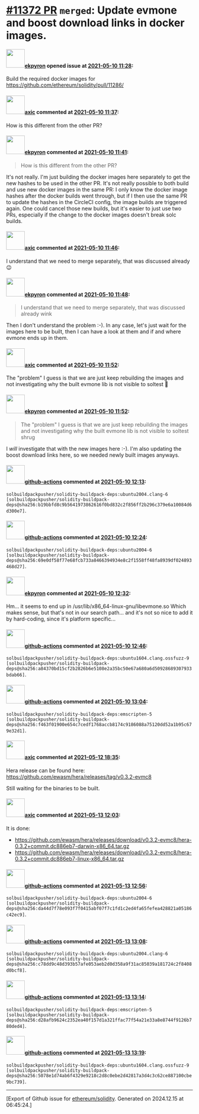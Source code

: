 # [\#11372 PR](https://github.com/ethereum/solidity/pull/11372) `merged`: Update evmone and boost download links in docker images.

#### <img src="https://avatars.githubusercontent.com/u/1347491?v=4" width="50">[ekpyron](https://github.com/ekpyron) opened issue at [2021-05-10 11:28](https://github.com/ethereum/solidity/pull/11372):

Build the required docker images for https://github.com/ethereum/solidity/pull/11286/

#### <img src="https://avatars.githubusercontent.com/u/20340?v=4" width="50">[axic](https://github.com/axic) commented at [2021-05-10 11:37](https://github.com/ethereum/solidity/pull/11372#issuecomment-836588859):

How is this different from the other PR?

#### <img src="https://avatars.githubusercontent.com/u/1347491?v=4" width="50">[ekpyron](https://github.com/ekpyron) commented at [2021-05-10 11:41](https://github.com/ethereum/solidity/pull/11372#issuecomment-836592162):

> How is this different from the other PR?

It's not really. I'm just building the docker images here separately to get the new hashes to be used in the other PR.
It's not really possible to both build and use new docker images in the same PR: I only know the docker image hashes after the docker builds went through, but if I then use the same PR to update the hashes in the CircleCI config, the image builds are triggered again. One could cancel those new builds, but it's easier to just use two PRs, especially if the change to the docker images doesn't break solc builds.

#### <img src="https://avatars.githubusercontent.com/u/20340?v=4" width="50">[axic](https://github.com/axic) commented at [2021-05-10 11:46](https://github.com/ethereum/solidity/pull/11372#issuecomment-836596683):

I understand that we need to merge separately, that was discussed already :wink:

#### <img src="https://avatars.githubusercontent.com/u/1347491?v=4" width="50">[ekpyron](https://github.com/ekpyron) commented at [2021-05-10 11:48](https://github.com/ethereum/solidity/pull/11372#issuecomment-836598219):

> I understand that we need to merge separately, that was discussed already wink

Then I don't understand the problem :-).
In any case, let's just wait for the images here to be built, then I can have a look at them and if and where evmone ends up in them.

#### <img src="https://avatars.githubusercontent.com/u/20340?v=4" width="50">[axic](https://github.com/axic) commented at [2021-05-10 11:52](https://github.com/ethereum/solidity/pull/11372#issuecomment-836601898):

The "problem" I guess is that we are just keep rebuilding the images and not investigating why the built evmone lib is not visible to soltest 🤷

#### <img src="https://avatars.githubusercontent.com/u/1347491?v=4" width="50">[ekpyron](https://github.com/ekpyron) commented at [2021-05-10 11:52](https://github.com/ethereum/solidity/pull/11372#issuecomment-836602754):

> The "problem" I guess is that we are just keep rebuilding the images and not investigating why the built evmone lib is not visible to soltest shrug

I *will* investigate that with the new images here :-). I'm also updating the boost download links here, so we needed newly built images anyways.

#### <img src="https://avatars.githubusercontent.com/in/15368?v=4" width="50">[github-actions](https://github.com/apps/github-actions) commented at [2021-05-10 12:13](https://github.com/ethereum/solidity/pull/11372#issuecomment-836622190):

`solbuildpackpusher/solidity-buildpack-deps:ubuntu2004.clang-6 [solbuildpackpusher/solidity-buildpack-deps@sha256:b19bbfd8c9b5641973862616f0bd832c2f856ff2b296c379e6a10084d6d300e7]`.

#### <img src="https://avatars.githubusercontent.com/in/15368?v=4" width="50">[github-actions](https://github.com/apps/github-actions) commented at [2021-05-10 12:24](https://github.com/ethereum/solidity/pull/11372#issuecomment-836632670):

`solbuildpackpusher/solidity-buildpack-deps:ubuntu2004-6 [solbuildpackpusher/solidity-buildpack-deps@sha256:69e0df58f77e68fcb733a8466394934e8c2f1558ff48fa8939df024893468d27]`.

#### <img src="https://avatars.githubusercontent.com/u/1347491?v=4" width="50">[ekpyron](https://github.com/ekpyron) commented at [2021-05-10 12:32](https://github.com/ethereum/solidity/pull/11372#issuecomment-836641257):

Hm... it seems to end up in /usr/lib/x86_64-linux-gnu/libevmone.so
Which makes sense, but that's not in our search path... and it's not so nice to add it by hard-coding, since it's platform specific...

#### <img src="https://avatars.githubusercontent.com/in/15368?v=4" width="50">[github-actions](https://github.com/apps/github-actions) commented at [2021-05-10 12:46](https://github.com/ethereum/solidity/pull/11372#issuecomment-836656564):

`solbuildpackpusher/solidity-buildpack-deps:ubuntu1604.clang.ossfuzz-9 [solbuildpackpusher/solidity-buildpack-deps@sha256:a84370bd15cf2b2826b6e5108e2a35bc50e67a680a6d50928689307933bdab66]`.

#### <img src="https://avatars.githubusercontent.com/in/15368?v=4" width="50">[github-actions](https://github.com/apps/github-actions) commented at [2021-05-10 13:04](https://github.com/ethereum/solidity/pull/11372#issuecomment-836674140):

`solbuildpackpusher/solidity-buildpack-deps:emscripten-5 [solbuildpackpusher/solidity-buildpack-deps@sha256:f463f01900e654c7cedf1768accb8174c9186088a75120dd52a1b95c679e32d1]`.

#### <img src="https://avatars.githubusercontent.com/u/20340?v=4" width="50">[axic](https://github.com/axic) commented at [2021-05-12 18:35](https://github.com/ethereum/solidity/pull/11372#issuecomment-840009489):

Hera release can be found here: https://github.com/ewasm/hera/releases/tag/v0.3.2-evmc8

Still waiting for the binaries to be built.

#### <img src="https://avatars.githubusercontent.com/u/20340?v=4" width="50">[axic](https://github.com/axic) commented at [2021-05-13 12:03](https://github.com/ethereum/solidity/pull/11372#issuecomment-840511442):

It is done:
- https://github.com/ewasm/hera/releases/download/v0.3.2-evmc8/hera-0.3.2+commit.dc886eb7-darwin-x86_64.tar.gz
- https://github.com/ewasm/hera/releases/download/v0.3.2-evmc8/hera-0.3.2+commit.dc886eb7-linux-x86_64.tar.gz

#### <img src="https://avatars.githubusercontent.com/in/15368?v=4" width="50">[github-actions](https://github.com/apps/github-actions) commented at [2021-05-13 12:56](https://github.com/ethereum/solidity/pull/11372#issuecomment-840536511):

`solbuildpackpusher/solidity-buildpack-deps:ubuntu2004-6 [solbuildpackpusher/solidity-buildpack-deps@sha256:da44d7f78e093f7f0415abf07f7c1fd1c2ed4fa65fefea428821a05186c42ec9]`.

#### <img src="https://avatars.githubusercontent.com/in/15368?v=4" width="50">[github-actions](https://github.com/apps/github-actions) commented at [2021-05-13 13:08](https://github.com/ethereum/solidity/pull/11372#issuecomment-840545178):

`solbuildpackpusher/solidity-buildpack-deps:ubuntu2004.clang-6 [solbuildpackpusher/solidity-buildpack-deps@sha256:c78dd9c48d393b57afe053aeb2d0d358a9f31ac85039a181724c2f8408d0bcf8]`.

#### <img src="https://avatars.githubusercontent.com/in/15368?v=4" width="50">[github-actions](https://github.com/apps/github-actions) commented at [2021-05-13 13:14](https://github.com/ethereum/solidity/pull/11372#issuecomment-840553696):

`solbuildpackpusher/solidity-buildpack-deps:emscripten-5 [solbuildpackpusher/solidity-buildpack-deps@sha256:d28afb9624c2352ea40f157d1a321ffac77f54a21e33a8e8744f9126b780ded4]`.

#### <img src="https://avatars.githubusercontent.com/in/15368?v=4" width="50">[github-actions](https://github.com/apps/github-actions) commented at [2021-05-13 13:19](https://github.com/ethereum/solidity/pull/11372#issuecomment-840556613):

`solbuildpackpusher/solidity-buildpack-deps:ubuntu1604.clang.ossfuzz-9 [solbuildpackpusher/solidity-buildpack-deps@sha256:5078e1d74ab6f4329e9218c2d8c0ebe2d42817a3d4c3c62ce887100cbe9bc739]`.


-------------------------------------------------------------------------------



[Export of Github issue for [ethereum/solidity](https://github.com/ethereum/solidity). Generated on 2024.12.15 at 06:45:24.]
